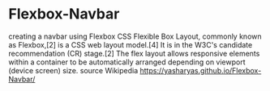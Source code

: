 # Flexbox-Navbar
creating a navbar using Flexbox 
CSS Flexible Box Layout, commonly known as Flexbox,[2] is a CSS web layout model.[4] It is in the W3C's candidate recommendation (CR) stage.[2] The flex layout allows responsive elements within a container to be automatically arranged depending on viewport (device screen) size. source Wikipedia 
https://yasharyas.github.io/Flexbox-Navbar/
